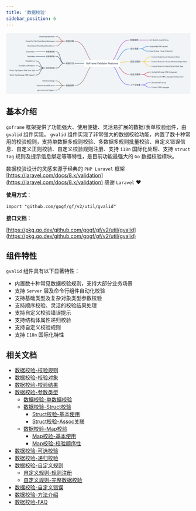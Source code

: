 ```yaml
---
title: '数据校验'
sidebar_position: 6
---
```


![](/markdown/28b5279c165a02e52b407c836cb14fb4.png)

## 基本介绍

`goframe` 框架提供了功能强大、使用便捷、灵活易扩展的数据/表单校验组件，由 `gvalid` 组件实现。 `gvalid` 组件实现了非常强大的数据校验功能，内置了数十种常用的校验规则，支持单数据多规则校验、多数据多规则批量校验、自定义错误信息、自定义正则校验、自定义校验规则注册、支持 `i18n` 国际化处理、支持 `struct tag` 规则及提示信息绑定等等特性，是目前功能最强大的 `Go` 数据校验模块。

数据校验设计的灵感来源于经典的 `PHP Laravel` 框架 [https://laravel.com/docs/8.x/validation](https://laravel.com/docs/8.x/validation) 感谢 `Laravel` ❤️

**使用方式**：

```
import "github.com/gogf/gf/v2/util/gvalid"
```

**接口文档**：

[https://pkg.go.dev/github.com/gogf/gf/v2/util/gvalid](https://pkg.go.dev/github.com/gogf/gf/v2/util/gvalid)

## 组件特性

`gvalid` 组件具有以下显著特性：

- 内置数十种常见数据校验规则，支持大部分业务场景
- 支持 `Server` 层及命令行组件自动化校验
- 支持基础类型及复杂对象类型参数校验
- 支持顺序校验、灵活的校验结果处理
- 支持自定义校验错误提示
- 支持结构体属性递归校验
- 支持自定义校验规则
- 支持 `I18n` 国际化特性

## 相关文档

- [数据校验-校验规则](output/goframe-v2.5-md/核心组件/数据校验/数据校验-校验规则)
- [数据校验-校验对象](output/goframe-v2.5-md/核心组件/数据校验/数据校验-校验对象)
- [数据校验-校验结果](output/goframe-v2.5-md/核心组件/数据校验/数据校验-校验结果)
- [数据校验-参数类型](output/goframe-v2.5-md/核心组件/数据校验/数据校验-参数类型)
  - [数据校验-单数据校验](output/goframe-v2.5-md/核心组件/数据校验/数据校验-参数类型/数据校验-单数据校验)
  - [数据校验-Struct校验](output/goframe-v2.5-md/核心组件/数据校验/数据校验-参数类型/数据校验-Struct校验)
    - [Struct校验-基本使用](output/goframe-v2.5-md/核心组件/数据校验/数据校验-参数类型/数据校验-Struct校验/Struct校验-基本使用)
    - [Struct校验-Assoc关联](output/goframe-v2.5-md/核心组件/数据校验/数据校验-参数类型/数据校验-Struct校验/Struct校验-Assoc关联)
  - [数据校验-Map校验](output/goframe-v2.5-md/核心组件/数据校验/数据校验-参数类型/数据校验-Map校验)
    - [Map校验-基本使用](output/goframe-v2.5-md/核心组件/数据校验/数据校验-参数类型/数据校验-Map校验/Map校验-基本使用)
    - [Map校验-校验顺序性](output/goframe-v2.5-md/核心组件/数据校验/数据校验-参数类型/数据校验-Map校验/Map校验-校验顺序性)
- [数据校验-可选校验](output/goframe-v2.5-md/核心组件/数据校验/数据校验-可选校验)
- [数据校验-递归校验](output/goframe-v2.5-md/核心组件/数据校验/数据校验-递归校验)
- [数据校验-自定义规则](output/goframe-v2.5-md/核心组件/数据校验/数据校验-自定义规则)
  - [自定义规则-规则注册](output/goframe-v2.5-md/核心组件/数据校验/数据校验-自定义规则/自定义规则-规则注册)
  - [自定义规则-完整数据校验](output/goframe-v2.5-md/核心组件/数据校验/数据校验-自定义规则/自定义规则-完整数据校验)
- [数据校验-自定义错误](output/goframe-v2.5-md/核心组件/数据校验/数据校验-自定义错误)
- [数据校验-方法介绍](output/goframe-v2.5-md/核心组件/数据校验/数据校验-方法介绍)
- [数据校验-FAQ](output/goframe-v2.5-md/核心组件/数据校验/数据校验-FAQ)